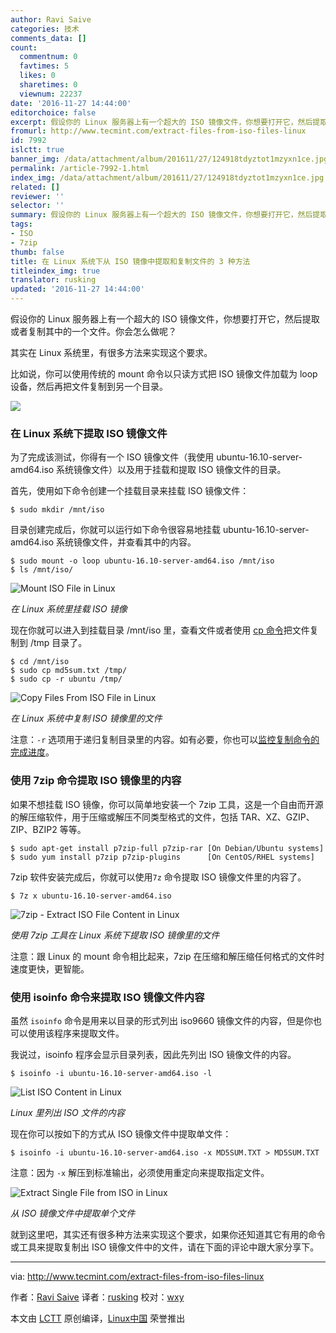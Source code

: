 ```yaml
---
author: Ravi Saive
categories: 技术
comments_data: []
count:
  commentnum: 0
  favtimes: 5
  likes: 0
  sharetimes: 0
  viewnum: 22237
date: '2016-11-27 14:44:00'
editorchoice: false
excerpt: 假设你的 Linux 服务器上有一个超大的 ISO 镜像文件，你想要打开它，然后提取或者复制其中的一个文件。你会怎么做呢？其实在 Linux 系统里，有很多方法来实现这个要求。
fromurl: http://www.tecmint.com/extract-files-from-iso-files-linux
id: 7992
islctt: true
banner_img: /data/attachment/album/201611/27/124918tdyztot1mzyxn1ce.jpg
permalink: /article-7992-1.html
index_img: /data/attachment/album/201611/27/124918tdyztot1mzyxn1ce.jpg.thumb.jpg
related: []
reviewer: ''
selector: ''
summary: 假设你的 Linux 服务器上有一个超大的 ISO 镜像文件，你想要打开它，然后提取或者复制其中的一个文件。你会怎么做呢？其实在 Linux 系统里，有很多方法来实现这个要求。
tags:
- ISO
- 7zip
thumb: false
title: 在 Linux 系统下从 ISO 镜像中提取和复制文件的 3 种方法
titleindex_img: true
translator: rusking
updated: '2016-11-27 14:44:00'
---
```


假设你的 Linux 服务器上有一个超大的 ISO 镜像文件，你想要打开它，然后提取或者复制其中的一个文件。你会怎么做呢？


其实在 Linux 系统里，有很多方法来实现这个要求。


比如说，你可以使用传统的 mount 命令以只读方式把 ISO 镜像文件加载为 loop 设备，然后再把文件复制到另一个目录。


![](/data/attachment/album/201611/27/124918tdyztot1mzyxn1ce.jpg)


### 在 Linux 系统下提取 ISO 镜像文件


为了完成该测试，你得有一个 ISO 镜像文件（我使用 ubuntu-16.10-server-amd64.iso 系统镜像文件）以及用于挂载和提取 ISO 镜像文件的目录。


首先，使用如下命令创建一个挂载目录来挂载 ISO 镜像文件：



```
$ sudo mkdir /mnt/iso

```

目录创建完成后，你就可以运行如下命令很容易地挂载 ubuntu-16.10-server-amd64.iso 系统镜像文件，并查看其中的内容。



```
$ sudo mount -o loop ubuntu-16.10-server-amd64.iso /mnt/iso
$ ls /mnt/iso/

```

![Mount ISO File in Linux](/data/attachment/album/201611/27/125032fwwlw233tsps322l.png)


*在 Linux 系统里挂载 ISO 镜像*


现在你就可以进入到挂载目录 /mnt/iso 里，查看文件或者使用 [cp 命令](http://www.tecmint.com/advanced-copy-command-shows-progress-bar-while-copying-files/)把文件复制到 /tmp 目录了。



```
$ cd /mnt/iso
$ sudo cp md5sum.txt /tmp/
$ sudo cp -r ubuntu /tmp/

```

![Copy Files From ISO File in Linux](/data/attachment/album/201611/27/125032l8mf8occf84uajv2.png)


*在 Linux 系统中复制 ISO 镜像里的文件*


注意：`-r` 选项用于递归复制目录里的内容。如有必要，你也可以[监控复制命令的完成进度](http://www.tecmint.com/monitor-copy-backup-tar-progress-in-linux-using-pv-command/)。


### 使用 7zip 命令提取 ISO 镜像里的内容


如果不想挂载 ISO 镜像，你可以简单地安装一个 7zip 工具，这是一个自由而开源的解压缩软件，用于压缩或解压不同类型格式的文件，包括 TAR、XZ、GZIP、ZIP、BZIP2 等等。



```
$ sudo apt-get install p7zip-full p7zip-rar [On Debian/Ubuntu systems]
$ sudo yum install p7zip p7zip-plugins      [On CentOS/RHEL systems]

```

7zip 软件安装完成后，你就可以使用`7z` 命令提取 ISO 镜像文件里的内容了。



```
$ 7z x ubuntu-16.10-server-amd64.iso

```

![7zip - Extract ISO File Content in Linux](/data/attachment/album/201611/27/125033ju866v77nm6rm8hh.png)


*使用 7zip 工具在 Linux 系统下提取 ISO 镜像里的文件*


注意：跟 Linux 的 mount 命令相比起来，7zip 在压缩和解压缩任何格式的文件时速度更快，更智能。


### 使用 isoinfo 命令来提取 ISO 镜像文件内容


虽然 `isoinfo` 命令是用来以目录的形式列出 iso9660 镜像文件的内容，但是你也可以使用该程序来提取文件。


我说过，isoinfo 程序会显示目录列表，因此先列出 ISO 镜像文件的内容。



```
$ isoinfo -i ubuntu-16.10-server-amd64.iso -l

```

![List ISO Content in Linux](/data/attachment/album/201611/27/125033fcrkkc2m2mb2wmf3.png)


*Linux 里列出 ISO 文件的内容*


现在你可以按如下的方式从 ISO 镜像文件中提取单文件：



```
$ isoinfo -i ubuntu-16.10-server-amd64.iso -x MD5SUM.TXT > MD5SUM.TXT

```

注意：因为 `-x` 解压到标准输出，必须使用重定向来提取指定文件。


![Extract Single File from ISO in Linux](/data/attachment/album/201611/27/125033n55eb54dux4idedr.png)


*从 ISO 镜像文件中提取单个文件*


就到这里吧，其实还有很多种方法来实现这个要求，如果你还知道其它有用的命令或工具来提取复制出 ISO 镜像文件中的文件，请在下面的评论中跟大家分享下。




---


via: <http://www.tecmint.com/extract-files-from-iso-files-linux>


作者：[Ravi Saive](http://www.tecmint.com/author/admin/) 译者：[rusking](https://github.com/rusking) 校对：[wxy](https://github.com/wxy)


本文由 [LCTT](https://github.com/LCTT/TranslateProject) 原创编译，[Linux中国](https://linux.cn/) 荣誉推出